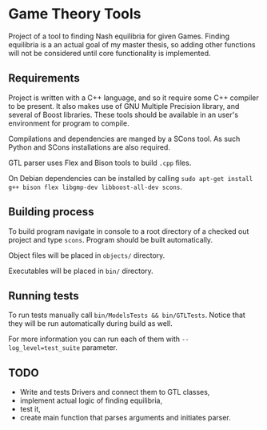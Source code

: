 Game Theory Tools
====

Project of a tool to finding Nash equilibria for given Games. Finding equilibria
is a an actual goal of my master thesis, so adding other functions will not be considered
until core functionality is implemented.

Requirements
----

Project is written with a C++ language, and so it require some C++ compiler to be present.
It also makes use of GNU Multiple Precision library, and several of Boost libraries.
These tools should be available in an user's environment for program to compile.

Compilations and dependencies are manged by a SCons tool. As such Python and SCons
installations are also required.

GTL parser uses Flex and Bison tools to build `.cpp` files.

On Debian dependencies can be installed by calling
`sudo apt-get install g++ bison flex libgmp-dev libboost-all-dev scons`.

Building process
----

To build program navigate in console to a root directory of a checked out project
and type `scons`. Program should be built automatically.

Object files will be placed in `objects/` directory.

Executables  will be placed in `bin/` directory.

Running tests
----

To run tests manually call `bin/ModelsTests && bin/GTLTests`. Notice that they will be run
automatically during build as well.

For more information you can run each of them with `--log_level=test_suite` parameter.

TODO
----

* Write and tests Drivers and connect them to GTL classes,
* implement actual logic of finding equilibria,
* test it,
* create main function that parses arguments and initiates parser.
